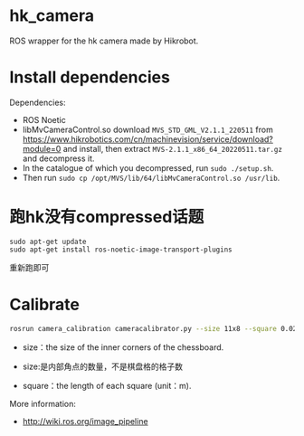 # hk_camera
ROS wrapper for the hk camera made by Hikrobot.

# Install dependencies
Dependencies:
- ROS Noetic
- libMvCameraControl.so  download `MVS_STD_GML_V2.1.1_220511` from
https://www.hikrobotics.com/cn/machinevision/service/download?module=0 and install,
then extract `MVS-2.1.1_x86_64_20220511.tar.gz` and decompress it.
- In the catalogue of which you decompressed, run `sudo ./setup.sh`.
- Then run `sudo cp /opt/MVS/lib/64/libMvCameraControl.so /usr/lib`.

# 跑hk没有compressed话题

```shell
sudo apt-get update
sudo apt-get install ros-noetic-image-transport-plugins
```
重新跑即可

# Calibrate

```bash
rosrun camera_calibration cameracalibrator.py --size 11x8 --square 0.020 image:=/hk_camera/image_raw camera:=/hk_camera
```

-  size：the size of the inner corners of the chessboard.
-  size:是内部角点的数量，不是棋盘格的格子数

- square：the length of each square (unit：m).

More information:

- http://wiki.ros.org/image_pipeline
